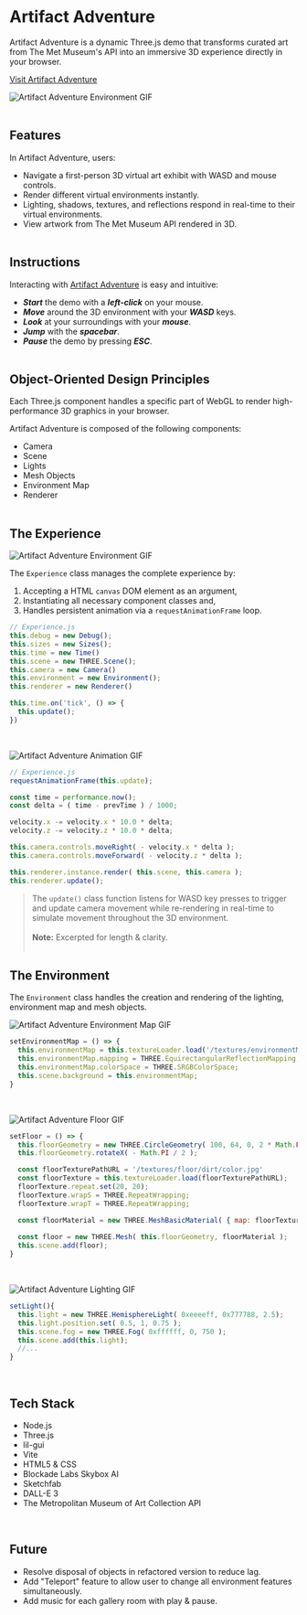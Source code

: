 # Artifact Adventure
Artifact Adventure is a dynamic Three.js demo that transforms curated art from The Met Museum's API into an immersive 3D experience directly in your browser.

[Visit Artifact Adventure](https://garysbot.github.io/artifact-adventure/)
<br>

![Artifact Adventure Environment GIF](./static/readme/gifs/environment.gif)<br><br>

## Features
In Artifact Adventure, users:
- Navigate a first-person 3D virtual art exhibit with WASD and mouse controls.
- Render different virtual environments instantly.
- Lighting, shadows, textures, and reflections respond in real-time to their virtual environments.
- View artwork from The Met Museum API rendered in 3D.
<br><br>

## Instructions
Interacting with [Artifact Adventure](https://garysbot.github.io/artifact-adventure/) is easy and intuitive:
- ***Start*** the demo with a ***left-click*** on your mouse.
- ***Move*** around the 3D environment with your ***WASD*** keys.
- ***Look*** at your surroundings with your ***mouse***.
- ***Jump*** with the ***spacebar***.
- ***Pause*** the demo by pressing ***ESC***.
<br><br>

## Object-Oriented Design Principles
Each Three.js component handles a specific part of WebGL to render high-performance 3D graphics in your browser.

Artifact Adventure is composed of the following components:
- Camera
- Scene
- Lights
- Mesh Objects
- Environment Map
- Renderer
<br><br>

## The Experience
![Artifact Adventure Environment GIF](./static/readme/gifs/environment.gif)<br>

The `Experience` class manages the complete experience by:
1. Accepting a HTML `canvas` DOM element as an argument,
2. Instantiating all necessary component classes and,
3. Handles persistent animation via a `requestAnimationFrame` loop.

```javascript
// Experience.js
this.debug = new Debug();
this.sizes = new Sizes();
this.time = new Time()
this.scene = new THREE.Scene();
this.camera = new Camera()
this.environment = new Environment();
this.renderer = new Renderer()

this.time.on('tick', () => {
  this.update();
})
```
<br>

![Artifact Adventure Animation GIF](./static/readme/gifs/animation.gif)<br>

```javascript
// Experience.js
requestAnimationFrame(this.update);

const time = performance.now();
const delta = ( time - prevTime ) / 1000;

velocity.x -= velocity.x * 10.0 * delta;
velocity.z -= velocity.z * 10.0 * delta;

this.camera.controls.moveRight( - velocity.x * delta );
this.camera.controls.moveForward( - velocity.z * delta );

this.renderer.instance.render( this.scene, this.camera );
this.renderer.update();
```
> The `update()` class function listens for WASD key presses to trigger and update camera movement while re-rendering in real-time to simulate movement throughout the 3D environment.<br><br>
> **Note:** Excerpted for length & clarity.
<br><br>

## The Environment
The `Environment` class handles the creation and rendering of the lighting, environment map and mesh objects.
<br>

![Artifact Adventure Environment Map GIF](./static/readme/gifs/environmentmap.gif)<br>

```javascript
setEnvironmentMap = () => {
  this.environmentMap = this.textureLoader.load('/textures/environmentMap/00.png');
  this.environmentMap.mapping = THREE.EquirectangularReflectionMapping;
  this.environmentMap.colorSpace = THREE.SRGBColorSpace;
  this.scene.background = this.environmentMap;
}
```
<br>

![Artifact Adventure Floor GIF](./static/readme/gifs/floor.gif)<br>

```javascript
setFloor = () => {
  this.floorGeometry = new THREE.CircleGeometry( 100, 64, 0, 2 * Math.PI );
  this.floorGeometry.rotateX( - Math.PI / 2 );

  const floorTexturePathURL = '/textures/floor/dirt/color.jpg'
  const floorTexture = this.textureLoader.load(floorTexturePathURL);
  floorTexture.repeat.set(20, 20);
  floorTexture.wrapS = THREE.RepeatWrapping;
  floorTexture.wrapT = THREE.RepeatWrapping;

  const floorMaterial = new THREE.MeshBasicMaterial( { map: floorTexture } );
  
  const floor = new THREE.Mesh( this.floorGeometry, floorMaterial );
  this.scene.add(floor);
}
```
<br>

![Artifact Adventure Lighting GIF](./static/readme/gifs/lighting.gif)<br>

```javascript
setLight(){
  this.light = new THREE.HemisphereLight( 0xeeeeff, 0x777788, 2.5);
  this.light.position.set( 0.5, 1, 0.75 );
  this.scene.fog = new THREE.Fog( 0xffffff, 0, 750 );
  this.scene.add(this.light);
  //...
}
```
<br>

## Tech Stack
- Node.js
- Three.js
- lil-gui
- Vite
- HTML5 & CSS
- Blockade Labs Skybox AI
- Sketchfab
- DALL-E 3
- The Metropolitan Museum of Art Collection API
<br>

## Future
- Resolve disposal of objects in refactored version to reduce lag.
- Add "Teleport" feature to allow user to change all environment features simultaneously.
- Add music for each gallery room with play & pause.
